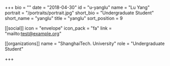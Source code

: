 +++
bio = ""
date = "2018-04-30"
id = "u-yanglu"
name = "Lu Yang"
portrait = "/portraits/portrait.jpg"
short_bio = "Undergraduate Student"
short_name = "yanglu"
title = "yanglu"
sort_position = 9

[[social]]
    icon = "envelope"
    icon_pack = "fa"
    link = "mailto:test@example.org"

[[organizations]]
    name = "ShanghaiTech. University"
    role = "Undergraduate Student"

+++

